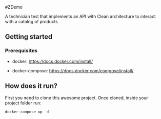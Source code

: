 #ZDemo
 
A technician test that implements an API with Clean architecture to interact with a catalog of products

## Getting started

### Prerequisites

- docker: https://docs.docker.com/install/

- docker-compose: https://docs.docker.com/compose/install/

## How does it run?

First you need to clone this awesome project. Once cloned, inside your project folder run:

`docker-compose up -d`
